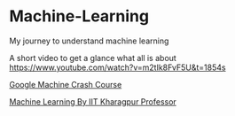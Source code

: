 # Machine-Learning
My journey to understand machine learning

A short video to get a glance what all is about
https://www.youtube.com/watch?v=m2tIk8FvF5U&t=1854s

[Google Machine Crash Course](https://developers.google.com/machine-learning/crash-course)

[Machine Learning By IIT Kharagpur Professor](https://www.youtube.com/watch?v=T3PsRW6wZSY&list=PLIg1dOXc_acbdJo-AE5RXpIM_rvwrerwR)
